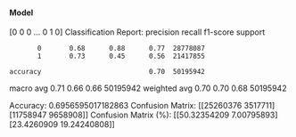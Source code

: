 #### Model
[0 0 0 ... 0 1 0]
Classification Report:
              precision    recall  f1-score   support

           0       0.68      0.88      0.77  28778087
           1       0.73      0.45      0.56  21417855

    accuracy                           0.70  50195942
   macro avg       0.71      0.66      0.66  50195942
weighted avg       0.70      0.70      0.68  50195942

Accuracy: 0.6956595017182863
Confusion Matrix:
[[25260376  3517711]
 [11758947  9658908]]
Confusion Matrix (%):
[[50.32354209  7.00795893]
 [23.4260909  19.24240808]]
